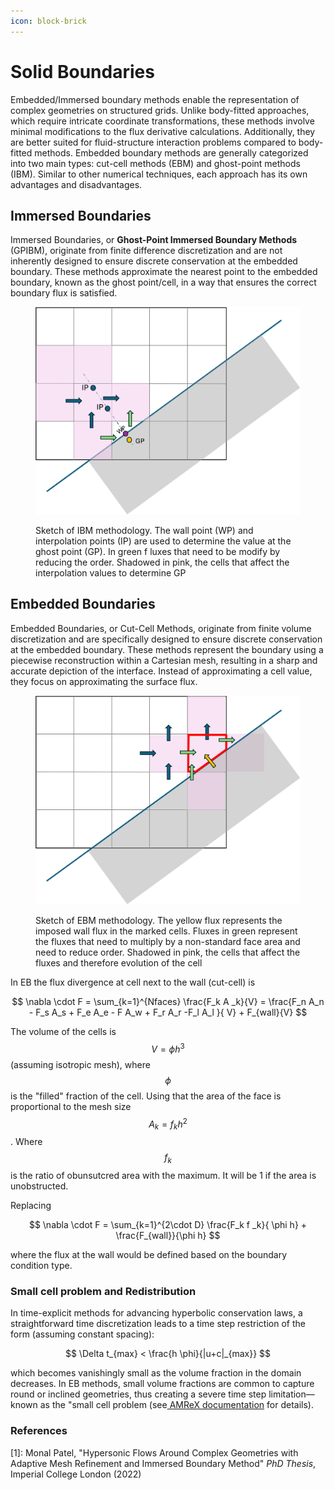 ```yaml
---
icon: block-brick
---
```


# Solid Boundaries

Embedded/Immersed boundary methods enable the representation of complex geometries on structured grids. Unlike body-fitted approaches, which require intricate coordinate transformations, these methods involve minimal modifications to the flux derivative calculations. Additionally, they are better suited for fluid-structure interaction problems compared to body-fitted methods. Embedded boundary methods are generally categorized into two main types: cut-cell methods (EBM) and ghost-point methods (IBM). Similar to other numerical techniques, each approach has its own advantages and disadvantages.

## Immersed Boundaries

Immersed Boundaries, or **Ghost-Point Immersed Boundary Methods** (GPIBM), originate from finite difference discretization and are not inherently designed to ensure discrete conservation at the embedded boundary. These methods approximate the nearest point to the embedded boundary, known as the ghost point/cell, in a way that ensures the correct boundary flux is satisfied.

<figure><img src="../.gitbook/assets/ibm.png" alt=""><figcaption><p>Sketch of IBM methodology. The wall point (WP)  and interpolation points (IP) are used to determine the value at the ghost point (GP). In green f luxes that need to be modify by reducing the order. Shadowed in pink, the  cells that affect the interpolation values to determine GP</p></figcaption></figure>

## Embedded Boundaries

Embedded Boundaries, or Cut-Cell Methods, originate from finite volume discretization and are specifically designed to ensure discrete conservation at the embedded boundary. These methods represent the boundary using a piecewise reconstruction within a Cartesian mesh, resulting in a sharp and accurate depiction of the interface. Instead of approximating a cell value, they focus on approximating the surface flux.



<figure><img src="../.gitbook/assets/ebm.png" alt=""><figcaption><p>Sketch of EBM methodology. The yellow flux represents the imposed wall flux in the marked cells. Fluxes in green represent the fluxes that need to multiply by a non-standard face area and need to reduce order. Shadowed in pink, the  cells that affect the fluxes and therefore evolution of the cell</p></figcaption></figure>

In EB the flux divergence at cell next to the wall (cut-cell) is

$$
\nabla \cdot F = \sum_{k=1}^{Nfaces} \frac{F_k A _k}{V} = 
\frac{F_n A_n - F_s A_s +  F_e A_e - F A_w + F_r A_r -F_l A_l }{ V} + F_{wall}{V}
$$

The volume of the cells is $$V= \phi h^3$$ (assuming isotropic mesh), where $$\phi$$ is the "filled" fraction of the cell. Using that the area of the face is proportional to the mesh size\
$$A_k = f_k h^2$$. Where $$f_k$$ is the ratio of obunsutcred area with the maximum. It will be 1 if the area is unobstructed.

Replacing

$$
\nabla \cdot F = \sum_{k=1}^{2\cdot D} \frac{F_k f _k}{ \phi h} + \frac{F_{wall}}{\phi h}
$$

where the flux at the wall would be defined based on the boundary condition type.

### Small cell problem and Redistribution

In time-explicit methods for advancing hyperbolic conservation laws, a straightforward time discretization leads to a time step restriction of the form (assuming constant spacing):

$$
\Delta t_{max} < \frac{h \phi}{|u+c|_{max}}
$$

which becomes vanishingly small as the volume fraction  in the domain decreases. In EB methods,  small volume fractions are common to capture round or inclined geometries, thus creating a severe time step limitation—known as the "small cell problem (see[ AMReX documentation](https://amrex-codes.github.io/amrex/docs_html/EB.html#small-cell-problem-and-redistribution) for details).

### References

\[1]: Monal Patel, "Hypersonic Flows Around Complex Geometries with Adaptive Mesh Refinement and Immersed Boundary Method" _PhD Thesis_, Imperial College London (2022)
